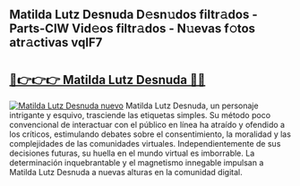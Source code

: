 ## Matilda Lutz Desnuda D𝚎sn𝚞dos filtr𝚊dos - Parts-ClW Vid𝚎os filtr𝚊dos - N𝚞evas f𝚘tos atr𝚊ctivas vqlF7

# <h2><a href="http://mb3pc1i.tromn.icu/?c=Matilda+Lutz+Desnuda">🔗👉👉👉 Matilda Lutz Desnuda 🔗🔗</a></h2>

[![Matilda Lutz Desnuda nuevo](https://i.imgur.com/pEAQMta.gif)](http://mb3pc1i.tromn.icu/?c=Matilda+Lutz+Desnuda)
Matilda Lutz Desnuda, un personaje intrigante y esquivo, trasciende las etiquetas simples. Su método poco convencional de interactuar con el público en línea ha atraído y ofendido a los críticos, estimulando debates sobre el consentimiento, la moralidad y las complejidades de las comunidades virtuales. Independientemente de sus decisiones futuras, su huella en el mundo virtual es imborrable. La determinación inquebrantable y el magnetismo innegable impulsan a Matilda Lutz Desnuda a nuevas alturas en la comunidad digital.
